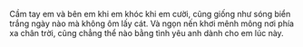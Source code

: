 Cầm tay em và bên em khi em khóc khi em cười, cũng giống như sóng biển trắng ngày nào mà không ôm lấy cát. Và ngọn nến khơi mênh mông nơi phía xa chân trời, cũng chẳng thể nào bằng tình yêu anh dành cho em lúc này.